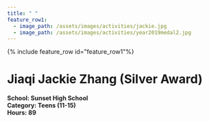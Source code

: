```yaml
---
title: " "
feature_row1:
  - image_path: /assets/images/activities/jackie.jpg
  - image_path: /assets/images/activities/year2019medal2.jpg
---
```


{% include feature_row id="feature_row1"%}

# Jiaqi Jackie Zhang (Silver Award)

**School: Sunset High School**  
**Category: Teens (11-15)**  
**Hours: 89**  
